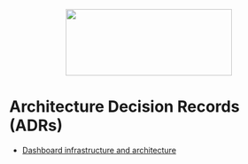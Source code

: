 <div align="center">
<img src="http://photos.prnewswire.com/prnfull/20141022/153661LOGO?p=publish"  width="300" height="120">
</div>

# Architecture Decision Records (ADRs)

* [Dashboard infrastructure and architecture](01-dashboards-infrastructure-and-architecture.md) 
